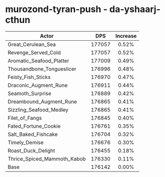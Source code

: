 # murozond-tyran-push - da-yshaarj-cthun
| Actor | DPS | Increase |
|---|:---:|:---:|
|Great_Cerulean_Sea|177057|0.52%|
|Revenge_Served_Cold|177057|0.52%|
|Aromatic_Seafood_Platter|177009|0.49%|
|Thousandbone_Tongueslicer|176996|0.48%|
|Feisty_Fish_Sticks|176970|0.47%|
|Draconic_Augment_Rune|176911|0.44%|
|Seamoth_Surprise|176889|0.42%|
|Dreambound_Augment_Rune|176865|0.41%|
|Sizzling_Seafood_Medley|176865|0.41%|
|Filet_of_Fangs|176845|0.40%|
|Fated_Fortune_Cookie|176761|0.35%|
|Salt_Baked_Fishcake|176704|0.32%|
|Timely_Demise|176676|0.30%|
|Roast_Duck_Delight|176455|0.18%|
|Thrice_Spiced_Mammoth_Kabob|176330|0.11%|
|Base|176142|0.00%|
